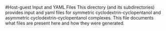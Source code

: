 #Host-guest Input and YAML Files 
This directory (and its subdirectories) provides input and yaml files for symmetric cyclodextrin-cyclopentanol and asymmetric cyclodextrin-cyclopentanol complexes.
This file documents what files are present here and how they were generated.
